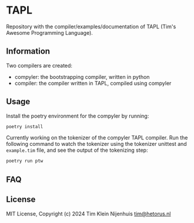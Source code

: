 # TAPL

Repository with the compiler/examples/documentation of TAPL (Tim's Awesome Programming Language).

## Information

Two compilers are created:

- compyler: the bootstrapping compiler, written in python
- compiler: the compiler written in TAPL, compiled using compyler

## Usage

Install the poetry environment for the compyler by running:

```bash
poetry install
```

Currently working on the tokenizer of the compyler TAPL compiler.
Run the following command to watch the tokenizer using the tokenizer unittest and `example.tim` file, and see the output of the tokenizing step:

```bash
poetry run ptw
```

## FAQ

## License

MIT License, Copyright (c) 2024 Tim Klein Nijenhuis <tim@hetorus.nl>
